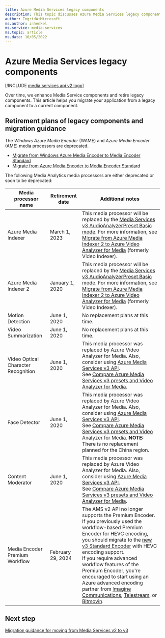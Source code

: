 ```yaml
---
title: Azure Media Services legacy components
description: This topic discusses Azure Media Services legacy components.
author: IngridAtMicrosoft
ms.author: inhenkel
ms.service: media-services
ms.topic: article
ms.date: 10/05/2022
---
```


# Azure Media Services legacy components

[!INCLUDE [media services api v2 logo](./includes/v2-hr.md)]

Over time, we enhance Media Service components and retire legacy components. This article helps you migrate your application from a legacy component to a current component.

## Retirement plans of legacy components and migration guidance

The *Windows Azure Media Encoder* (WAME) and *Azure Media Encoder* (AME) media processors are deprecated.

* [Migrate from Windows Azure Media Encoder to Media Encoder Standard](migrate-windows-azure-media-encoder.md)
* [Migrate from Azure Media Encoder to Media Encoder Standard](migrate-azure-media-encoder.md)

The following Media Analytics media processors are either deprecated or soon to be deprecated:


| Media processor name | Retirement date | Additional notes |
| --- | --- | ---|
| Azure Media Indexer | March 1, 2023 | This media processor will be replaced by the [Media Services v3 AudioAnalyzerPreset Basic mode](../latest/analyze-video-audio-files-concept.md). For more information, see [Migrate from Azure Media Indexer 2 to Azure Video Analyzer for Media](migrate-indexer-v1-v2.md) (formerly Video Indexer). |
| Azure Media Indexer 2 | January 1, 2020 | This media processor will be replaced by the [Media Services v3 AudioAnalyzerPreset Basic mode](../latest/analyze-video-audio-files-concept.md). For more information, see [Migrate from Azure Media Indexer 2 to Azure Video Analyzer for Media](migrate-indexer-v1-v2.md) (formerly Video Indexer). |
| Motion Detection | June 1, 2020|No replacement plans at this time. |
| Video Summarization |June 1, 2020|No replacement plans at this time.|
| Video Optical Character Recognition | June 1, 2020 |This media processor was replaced by Azure Video Analyzer for Media. Also, consider using [Azure Media Services v3 API](../latest/analyze-video-audio-files-concept.md). <br/>See [Compare Azure Media Services v3 presets and Video Analyzer for Media](/azure/azure-video-analyzer/video-analyzer-for-media-docs/video-analyzer-for-media-docs/compare-video-indexer-with-media-services-presets). |
| Face Detector | June 1, 2020 | This media processor was replaced by Azure Video Analyzer for Media. Also, consider using [Azure Media Services v3 API](../latest/analyze-video-audio-files-concept.md). <br/>See [Compare Azure Media Services v3 presets and Video Analyzer for Media](/azure/azure-video-analyzer/video-analyzer-for-media-docs/video-analyzer-for-media-docs/compare-video-indexer-with-media-services-presets). **NOTE:** There is no replacement planned for the China region.|
| Content Moderator | June 1, 2020 |This media processor was replaced by Azure Video Analyzer for Media. Also, consider using [Azure Media Services v3 API](../latest/analyze-video-audio-files-concept.md). <br/>See [Compare Azure Media Services v3 presets and Video Analyzer for Media](/azure/azure-video-analyzer/video-analyzer-for-media-docs/video-analyzer-for-media-docs/compare-video-indexer-with-media-services-presets). |
| Media Encoder Premium Workflow | February 29, 2024 | The AMS v2 API no longer supports the Premium Encoder. If you previously used the workflow-based Premium Encoder for HEVC encoding, you should migrate to the [new v3 Standard Encoder](../latest/encode-media-encoder-standard-formats-reference.md) with HEVC encoding support. <br/> If you require advanced workflow features of the Premium Encoder, you're encouraged to start using an Azure advanced encoding partner from [Imagine Communications](https://imaginecommunications.com/), [Telestream](https://telestream.net), or [Bitmovin](https://bitmovin.com). |

## Next step

[Migration guidance for moving from Media Services v2 to v3](../latest/migrate-v-2-v-3-migration-introduction.md)
